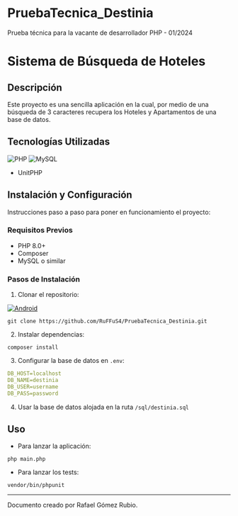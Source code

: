 # PruebaTecnica_Destinia
Prueba técnica para la vacante de desarrollador PHP - 01/2024

# Sistema de Búsqueda de Hoteles

## Descripción

Este proyecto es una sencilla aplicación en la cual, por medio de una búsqueda de 3 caracteres recupera los Hoteles y Apartamentos de una base de datos.

## Tecnologías Utilizadas

![PHP](https://img.shields.io/badge/php-%23777BB4.svg?style=for-the-badge&logo=php&logoColor=white)
![MySQL](https://img.shields.io/badge/mysql-%2300f.svg?style=for-the-badge&logo=mysql&logoColor=white)
- UnitPHP


## Instalación y Configuración

Instrucciones paso a paso para poner en funcionamiento el proyecto:

### Requisitos Previos

- PHP 8.0+
- Composer
- MySQL o similar

### Pasos de Instalación

1. Clonar el repositorio:

[![Android](https://img.shields.io/github/stars/RuFFuS4/PruebaTecnica_Destinia?label=Prueba%20Técnica%20Destinia&style=social)](https://github.com/RuFFuS4/PruebaTecnica_Destinia.git)

```shell
git clone https://github.com/RuFFuS4/PruebaTecnica_Destinia.git
```

2. Instalar dependencias:

```shell
composer install
```

3. Configurar la base de datos en `.env`:

```yml
DB_HOST=localhost
DB_NAME=destinia
DB_USER=username
DB_PASS=password
```

4. Usar la base de datos alojada en la ruta `/sql/destinia.sql`


## Uso

- Para lanzar la aplicación:

```shell
php main.php
```

- Para lanzar los tests:

```shell
vendor/bin/phpunit
```

---

Documento creado por Rafael Gómez Rubio.
